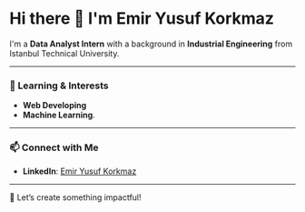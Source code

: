 # Hi there 👋 I'm Emir Yusuf Korkmaz

I'm a **Data Analyst Intern** with a background in **Industrial Engineering** from Istanbul Technical University.

---

### 🌱 Learning & Interests
- **Web Developing** 
- **Machine Learning**.  

---

### 📫 Connect with Me
- **LinkedIn**: [Emir Yusuf Korkmaz](https://linkedin.com/in/emirykorkmaz)  

---

🚀 Let’s create something impactful!
